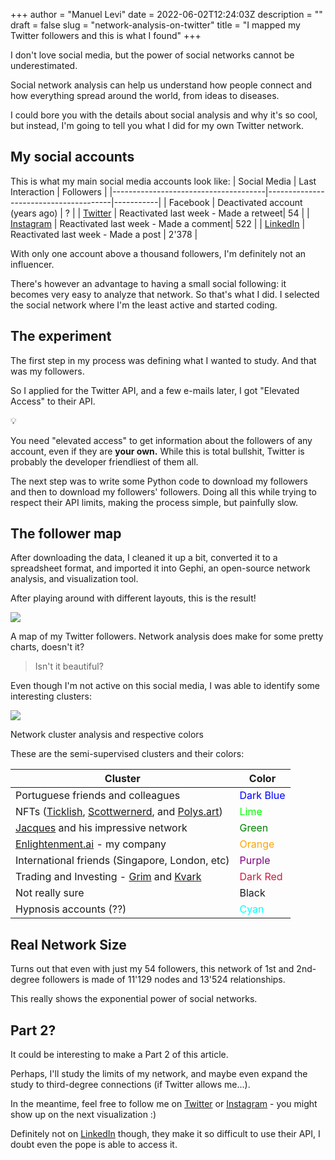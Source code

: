 +++
author = "Manuel Levi"
date = 2022-06-02T12:24:03Z
description = ""
draft = false
slug = "network-analysis-on-twitter"
title = "I mapped my Twitter followers and this is what I found"
+++


I don't love social media, but the power of social networks cannot be underestimated.

Social network analysis can help us understand how people connect and how everything spread around the world, from ideas to diseases.

I could bore you with the details about social analysis and why it's so cool, but instead, I'm going to tell you what I did for my own Twitter network.

## My social accounts

This is what my main social media accounts look like:
| Social Media                         | Last Interaction                      | Followers |
|--------------------------------------|---------------------------------------|-----------|
| Facebook                             | Deactivated account (years ago)       | ?         |
| [Twitter](https://twitter.com/mlevif) | Reactivated last week - Made a retweet| 54        |
| [Instagram](https://www.instagram.com/manuel.levi/) | Reactivated last week - Made a comment| 522       |
| [LinkedIn](https://www.linkedin.com/in/manuellevi) | Reactivated last week - Made a post  | 2'378     |


With only one account above a thousand followers, I'm definitely not an influencer.

There's however an advantage to having a small social following: it becomes very easy to analyze that network. So that's what I did. I selected the social network where I'm the least active and started coding.

## The experiment

The first step in my process was defining what I wanted to study. And that was my followers.

So I applied for the Twitter API, and a few e-mails later, I got "Elevated Access" to their API.

💡

You need "elevated access" to get information about the followers of any account, even if they are **your own.** While this is total bullshit, Twitter is probably the developer friendliest of them all.

The next step was to write some Python code to download my followers and then to download my followers' followers. Doing all this while trying to respect their API limits, making the process simple, but painfully slow.

## The follower map

After downloading the data, I cleaned it up a bit, converted it to a spreadsheet format, and imported it into Gephi, an open-source network analysis, and visualization tool.

After playing around with different layouts, this is the result!

![](../images/twitter_bw.png)

A map of my Twitter followers. Network analysis does make for some pretty charts, doesn't it?

> Isn't it beautiful?

Even though I'm not active on this social media, I was able to identify some interesting clusters:

![](../images/twitter_clusters.png)

Network cluster analysis and respective colors

These are the semi-supervised clusters and their colors:

| Cluster                                         | Color                                       |
|-------------------------------------------------|---------------------------------------------|
| Portuguese friends and colleagues               | <span style="color:blue">Dark Blue</span>  |
| NFTs ([Ticklish](https://twitter.com/ticklishart), [Scottwernerd](https://twitter.com/scottwernerd), and [Polys.art](https://twitter.com/polysart)) | <span style="color:lime">Lime</span>     |
| [Jacques](https://twitter.com/JacquesWhales) and his impressive network  | <span style="color:green">Green</span>    |
| [Enlightenment.ai](https://twitter.com/eaicompany) - my company    | <span style="color:orange">Orange</span>  |
| International friends (Singapore, London, etc) | <span style="color:purple">Purple</span>  |
| Trading and Investing - [Grim](https://twitter.com/GrimGreysson) and [Kvark](https://twitter.com/doubleuses) | <span style="color:crimson">Dark Red</span> |
| Not really sure                                | Black                                       |
| Hypnosis accounts (??)                         | <span style="color:Cyan">Cyan</span>      |


## Real Network Size


Turns out that even with just my 54 followers, this network of 1st and 2nd-degree followers is made of 11'129 nodes and 13'524 relationships.

This really shows the exponential power of social networks.

## Part 2?


It could be interesting to make a Part 2 of this article.

Perhaps, I'll study the limits of my network, and maybe even expand the study to third-degree connections (if Twitter allows me...).

In the meantime, feel free to follow me on [Twitter](https://twitter.com/mlevif) or [Instagram](https://www.instagram.com/manuel.levi/) - you might show up on the next visualization :)

Definitely not on [LinkedIn](https://www.linkedin.com/in/manuellevi) though, they make it so difficult to use their API, I doubt even the pope is able to access it.